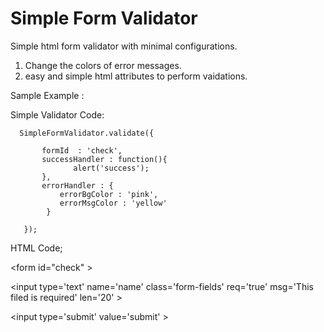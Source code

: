 # Simple Form Validator


Simple html form validator with minimal configurations.

   1. Change the colors of error messages.
   2. easy and simple html attributes to perform vaidations.


Sample Example : 


Simple Validator Code:

      SimpleFormValidator.validate({
     
           formId  : 'check',
           successHandler : function(){
                  alert('success');
           },
           errorHandler : {
               errorBgColor : 'pink',
               errorMsgColor : 'yellow'
            } 

       });
  
 
 
HTML Code;

  &lt;form id=&quot;check&quot; &gt;
  
   &lt;input type='text' name='name' class='form-fields' req='true'  msg='This filed is required' len='20' &gt;
 
   &lt;input type='submit' value='submit' &gt;


